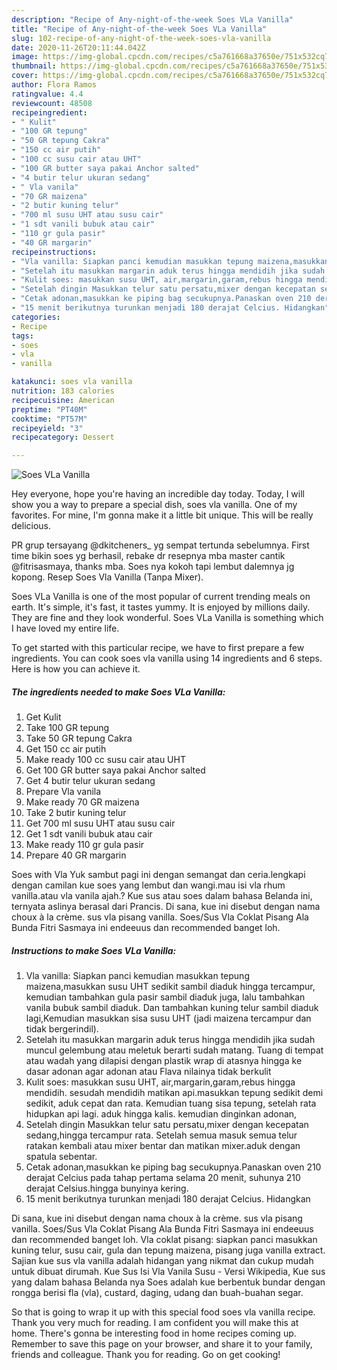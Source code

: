 ```yaml
---
description: "Recipe of Any-night-of-the-week Soes VLa Vanilla"
title: "Recipe of Any-night-of-the-week Soes VLa Vanilla"
slug: 102-recipe-of-any-night-of-the-week-soes-vla-vanilla
date: 2020-11-26T20:11:44.042Z
image: https://img-global.cpcdn.com/recipes/c5a761668a37650e/751x532cq70/soes-vla-vanilla-foto-resep-utama.jpg
thumbnail: https://img-global.cpcdn.com/recipes/c5a761668a37650e/751x532cq70/soes-vla-vanilla-foto-resep-utama.jpg
cover: https://img-global.cpcdn.com/recipes/c5a761668a37650e/751x532cq70/soes-vla-vanilla-foto-resep-utama.jpg
author: Flora Ramos
ratingvalue: 4.4
reviewcount: 48508
recipeingredient:
- " Kulit"
- "100 GR tepung"
- "50 GR tepung Cakra"
- "150 cc air putih"
- "100 cc susu cair atau UHT"
- "100 GR butter saya pakai Anchor salted"
- "4 butir telur ukuran sedang"
- " Vla vanila"
- "70 GR maizena"
- "2 butir kuning telur"
- "700 ml susu UHT atau susu cair"
- "1 sdt vanili bubuk atau cair"
- "110 gr gula pasir"
- "40 GR margarin"
recipeinstructions:
- "Vla vanilla: Siapkan panci kemudian masukkan tepung maizena,masukkan susu UHT sedikit sambil diaduk hingga tercampur, kemudian tambahkan gula pasir sambil diaduk juga, lalu tambahkan vanila bubuk sambil diaduk. Dan tambahkan kuning telur sambil diaduk lagi,Kemudian masukkan sisa susu UHT (jadi maizena tercampur dan tidak bergerindil)."
- "Setelah itu masukkan margarin aduk terus hingga mendidih jika sudah muncul gelembung atau meletuk berarti sudah matang. Tuang di tempat atau wadah yang dilapisi dengan plastik wrap di atasnya hingga ke dasar adonan agar adonan atau Flava nilainya tidak berkulit"
- "Kulit soes: masukkan susu UHT, air,margarin,garam,rebus hingga mendidih. sesudah mendidih matikan api.masukkan tepung sedikit demi sedikit, aduk cepat dan rata. Kemudian tuang sisa tepung, setelah rata hidupkan api lagi. aduk hingga kalis. kemudian dinginkan adonan,"
- "Setelah dingin Masukkan telur satu persatu,mixer dengan kecepatan sedang,hingga tercampur rata. Setelah semua masuk semua telur ratakan kembali atau mixer bentar dan matikan mixer.aduk dengan spatula sebentar."
- "Cetak adonan,masukkan ke piping bag secukupnya.Panaskan oven 210 derajat Celcius pada tahap pertama selama 20 menit, suhunya 210 derajat Celsius.hingga bunyinya kering."
- "15 menit berikutnya turunkan menjadi 180 derajat Celcius. Hidangkan"
categories:
- Recipe
tags:
- soes
- vla
- vanilla

katakunci: soes vla vanilla 
nutrition: 183 calories
recipecuisine: American
preptime: "PT40M"
cooktime: "PT57M"
recipeyield: "3"
recipecategory: Dessert

---
```



![Soes VLa Vanilla](https://img-global.cpcdn.com/recipes/c5a761668a37650e/751x532cq70/soes-vla-vanilla-foto-resep-utama.jpg)

Hey everyone, hope you're having an incredible day today. Today, I will show you a way to prepare a special dish, soes vla vanilla. One of my favorites. For mine, I'm gonna make it a little bit unique. This will be really delicious.

PR grup tersayang @dkitcheners_ yg sempat tertunda sebelumnya. First time bikin soes yg berhasil, rebake dr resepnya mba master cantik @fitrisasmaya, thanks mba. Soes nya kokoh tapi lembut dalemnya jg kopong. Resep Soes Vla Vanilla (Tanpa Mixer).

Soes VLa Vanilla is one of the most popular of current trending meals on earth. It's simple, it's fast, it tastes yummy. It is enjoyed by millions daily. They are fine and they look wonderful. Soes VLa Vanilla is something which I have loved my entire life.


To get started with this particular recipe, we have to first prepare a few ingredients. You can cook soes vla vanilla using 14 ingredients and 6 steps. Here is how you can achieve it.

<!--inarticleads1-->

##### The ingredients needed to make Soes VLa Vanilla:

1. Get  Kulit
1. Take 100 GR tepung
1. Take 50 GR tepung Cakra
1. Get 150 cc air putih
1. Make ready 100 cc susu cair atau UHT
1. Get 100 GR butter saya pakai Anchor salted
1. Get 4 butir telur ukuran sedang
1. Prepare  Vla vanila
1. Make ready 70 GR maizena
1. Take 2 butir kuning telur
1. Get 700 ml susu UHT atau susu cair
1. Get 1 sdt vanili bubuk atau cair
1. Make ready 110 gr gula pasir
1. Prepare 40 GR margarin


Soes with Vla Yuk sambut pagi ini dengan semangat dan ceria.lengkapi dengan camilan kue soes yang lembut dan wangi.mau isi vla rhum vanilla.atau vla vanila ajah.? Kue sus atau soes dalam bahasa Belanda ini, ternyata aslinya berasal dari Prancis. Di sana, kue ini disebut dengan nama choux à la crème. sus vla pisang vanilla. Soes/Sus Vla Coklat Pisang Ala Bunda Fitri Sasmaya ini endeeuus dan recommended banget loh. 

<!--inarticleads2-->

##### Instructions to make Soes VLa Vanilla:

1. Vla vanilla: Siapkan panci kemudian masukkan tepung maizena,masukkan susu UHT sedikit sambil diaduk hingga tercampur, kemudian tambahkan gula pasir sambil diaduk juga, lalu tambahkan vanila bubuk sambil diaduk. Dan tambahkan kuning telur sambil diaduk lagi,Kemudian masukkan sisa susu UHT (jadi maizena tercampur dan tidak bergerindil).
1. Setelah itu masukkan margarin aduk terus hingga mendidih jika sudah muncul gelembung atau meletuk berarti sudah matang. Tuang di tempat atau wadah yang dilapisi dengan plastik wrap di atasnya hingga ke dasar adonan agar adonan atau Flava nilainya tidak berkulit
1. Kulit soes: masukkan susu UHT, air,margarin,garam,rebus hingga mendidih. sesudah mendidih matikan api.masukkan tepung sedikit demi sedikit, aduk cepat dan rata. Kemudian tuang sisa tepung, setelah rata hidupkan api lagi. aduk hingga kalis. kemudian dinginkan adonan,
1. Setelah dingin Masukkan telur satu persatu,mixer dengan kecepatan sedang,hingga tercampur rata. Setelah semua masuk semua telur ratakan kembali atau mixer bentar dan matikan mixer.aduk dengan spatula sebentar.
1. Cetak adonan,masukkan ke piping bag secukupnya.Panaskan oven 210 derajat Celcius pada tahap pertama selama 20 menit, suhunya 210 derajat Celsius.hingga bunyinya kering.
1. 15 menit berikutnya turunkan menjadi 180 derajat Celcius. Hidangkan


Di sana, kue ini disebut dengan nama choux à la crème. sus vla pisang vanilla. Soes/Sus Vla Coklat Pisang Ala Bunda Fitri Sasmaya ini endeeuus dan recommended banget loh. Vla coklat pisang: siapkan panci masukkan kuning telur, susu cair, gula dan tepung maizena, pisang juga vanilla extract. Sajian kue sus vla vanilla adalah hidangan yang nikmat dan cukup mudah untuk dibuat dirumah. Kue Sus Isi Vla Vanila Susu - Versi Wikipedia, Kue sus yang dalam bahasa Belanda nya Soes adalah kue berbentuk bundar dengan rongga berisi fla (vla), custard, daging, udang dan buah-buahan segar. 

So that is going to wrap it up with this special food soes vla vanilla recipe. Thank you very much for reading. I am confident you will make this at home. There's gonna be interesting food in home recipes coming up. Remember to save this page on your browser, and share it to your family, friends and colleague. Thank you for reading. Go on get cooking!
